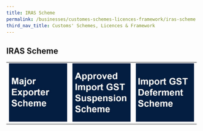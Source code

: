 ```yaml
---
title: IRAS Scheme
permalink: /businesses/customes-schemes-licences-framework/iras-scheme
third_nav_title: Customs' Schemes, Licences & Framework
---
```


## IRAS Scheme 

|  |  |  |
|--|--|--|
|[![](/images/iras3.jpg)](/businesses/customs-schemes-licences-framework/iras-schemes/major-exporter-scheme) | [![](/images/iras1.jpg)](/businesses/customs-schemes-licences-framework/iras-schemes/approved-import-gst-suspension-scheme) |[![](/images/iras2.jpg)](/businesses/customs-schemes-licences-framework/iras-schemes/import-gst-deferment-scheme-igds)|


